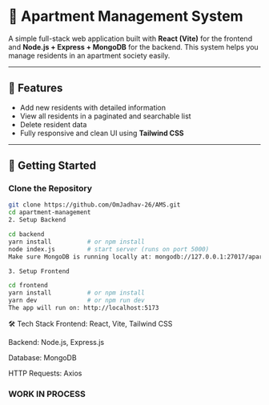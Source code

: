 # 🏢 Apartment Management System

A simple full-stack web application built with **React (Vite)** for the frontend and **Node.js + Express + MongoDB** for the backend. This system helps you manage residents in an apartment society easily.

---

## 🔧 Features

- Add new residents with detailed information
- View all residents in a paginated and searchable list
- Delete resident data
- Fully responsive and clean UI using **Tailwind CSS**

---



## 🚀 Getting Started

### Clone the Repository

```bash
git clone https://github.com/OmJadhav-26/AMS.git
cd apartment-management
2. Setup Backend

cd backend
yarn install          # or npm install
node index.js         # start server (runs on port 5000)
Make sure MongoDB is running locally at: mongodb://127.0.0.1:27017/apartmentDB

3. Setup Frontend

cd frontend
yarn install          # or npm install
yarn dev              # or npm run dev
The app will run on: http://localhost:5173
```

🛠 Tech Stack
Frontend: React, Vite, Tailwind CSS

Backend: Node.js, Express.js

Database: MongoDB

HTTP Requests: Axios



### WORK IN PROCESS
